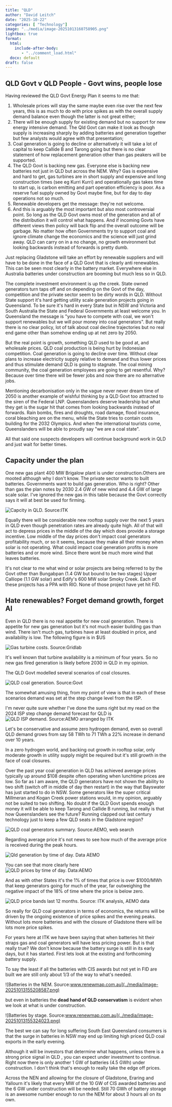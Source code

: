 ```yaml
---
title: "QLD"
author: "David Leitch"
date: "2025-10-22"
categories: [ "Technology"]
image: "../media/image-20251013160758905.png"
lightbox: true
format:
  html:
    include-after-body:
       - "../comment_load.html"
  docx: default
draft: false
---
```


## QLD Govt v QLD People - Govt wins, people lose

Having reviewed the QLD Govt Energy Plan it seems to me that:

1. Wholesale prices will stay the same maybe even rise over the next few years, this is as much to do with price spikes as with the overall supply demand balance even though the latter is not great either;
2. There will be enough supply for existing demand but no support for new energy intensive demand. The Qld Govt can make it look as though supply is increasing sharply by adding batteries and generation together but few analysts would agree with that presentation;
3. Coal generation is going to decline or alternatively it will take a lot of capital to keep Callide B and Tarong going but there is no clear statement of how replacement generation other than gas peakers will be supported.
4. The QLD Govt is backing new gas. Everyone else is backing new batteries not just in QLD but across the NEM. Why? Gas is expensive and hard to get, gas turbines are in short supply and expensive  and long construction times (see eg Kurri Kurri) and operationally gas takes time to start up, is carbon emitting and part operation efficiency is poor. As a reserve fuel supply owned by Govt maybe fine, but for day to day operations not so much.
5. Renewable developers get the message: they're not welcome. 
6. And this is arguably the most important but also most controversial point. So long as the QLD Govt owns most of the generation and all of the distribution it will control what happens. And if incoming Govts have different views then policy will back flip and the overall outcome will be garbage. No matter how often Governments try to support coal and ignore climate change the economics and the science will just grind away. QLD can carry on in a no change, no growth environment but looking backwards instead of forwards is pretty dumb.

Just replacing Gladstone will take an effort by renewable suppliers and will have to be done in the face of a QLD Govt that is clearly anti renewables. This can be seen most clearly in the battery market. Everywhere else in Australia batteries under construction are booming but much less so in QLD.

The complete investment environment is up the creek. State owned generators turn taps off and on depending on the Govt of the day, competition and the private sector seem to be dirty words in QLD. Without State support it's hard getting utility scale generation projects going in Queensland. To be sure it's hard in every State but in NSW and Victoria and South Australia the State and Federal Governments at least welcome you. In Queensland the message is "you have to compete with coal, we won't support renewables but we will pour money into coal generators". But really there is no clear policy, lot of talk about coal decline trajectories but no real end game other than somehow ending up at net zero by 2050.

But the real point is growth, something QLD used to be good at, and wholesale prices. QLD coal production is being hurt by Indonesian competition. Coal generation is going to decline over time. Without clear plans to increase electricity supply relative to demand and thus lower prices and thus stimulate demand QLD is going to stagnate. The coal mining community, the coal generation employees are going to get resentful. Why? Because over time there will be fewer jobs and now there are no alternative jobs. 

Mentioning decarbonisation only in the vague never never dream time of 2050 is another example of wishful thinking by a QLD Govt too attracted to the siren of the Federal LNP. Queenslanders deserve leadership but what they get is the sugar hit that comes from looking backwards instead of forwards.  Rain bombs, fires and droughts, road damage, flood insurance, coral bleaching are on the menu, while the State tries to contain costs building for the 2032 Olympics. And when the international tourists come, Queenslanders will be able to proudly say "we are a coal state".

All that said one suspects developers will continue background work in QLD and just wait for better times.

## Capacity under the plan

One new gas plant 400 MW Brigalow plant is under construction.Others are mooted although why I don't know. The private sector wants to built batteries. Governments want to build gas generation. Who is right?  Other than gas the plan notes by 2030 2.4 GW of new wind and 4.4 GW of large scale solar.  I've ignored the new gas in this table because the Govt correctly says it will at best be used for firming.

![Capcity in QLD. Source:ITK](../media/image-20251013190211683.png)

Equally there will be considerable new rooftop supply over the next 5 years in QLD even though penetration rates are already quite high. All of that will act to depress prices in the middle of the day which does provide a storage incentive. Low middle of the day prices don't impact coal generators profitability much, or so it seems, because they make all their money when solar is not operating. What could impact coal generation profits is more batteries and or more wind. Since there wont be much more wind that leaves batteries.

It's not clear to me what wind or solar projects are being referred to by the Govt  other than Bungabpan (1.4 GW but bound to be two stages)  Upper Calliope (1.1 GW solar) and Edify's 600 MW solar Smoky Creek. Each of these  projects has a PPA with RIO.  None of those project have yet hit FID.

## Hate renewables? Forget demand growth, forget AI

Even in QLD there is no real appetite for new coal generation. There is appetite for new gas generation but it's not much easier building gas than wind. There isn't much gas, turbines have at least doubled in price, and availability is low. The following figure is in \$US

![Gas turbine costs. Source:Gridlab](../media/image-20251013103247380.png)

It's well known that turbine availability is a minimum of four years. So no new gas fired generation is likely before 2030 in QLD in my opinion.

The QLD Govt modelled several scenarios of coal closures.

![QLD coal generation. Source:Govt](../media/image-20251013103523569.png)

The somewhat amusing thing, from my point of view is that in each of these scenarios demand was set at the step change level from the ISP.

I'm never quite sure whether I've done the sums right but my read on the 2024 ISP step change demand forecast for QLD is
![QLD ISP demand. Source:AEMO arranged by ITK](../media/image-20251013104533523.png)

Let's be conservative and assume zero hydrogen demand, even so overall QLD demand grows from say 58 TWh to 71 TWh a 22% increase in demand over 10 years. 

In a zero hydrogen world, and backing out growth in rooftop solar, only moderate growth in utility supply might be required but it's still growth in the face of coal closures.

Over the past year coal generation in QLD has achieved average prices typically up around \$108 despite often operating when lunchtime prices are low. So far as I am aware, the QLD generators have not shown the ability to two shift (switch off in middle of day then restart) in the way that Bayswater has just started to do in NSW. Some generators like the super critical Millmeran  and Kogan Creek power stations would, in my opinion, arguably not be suited to two shifting. No doubt if the QLD Govt spends enough money it will be able to keep Tarong and Callide B running, but really is that how Queenslanders see the future? Running clapped out last century technology just to keep a few QLD seats in the Gladstone region?

![QLD coal generators summary. Source:AEMO, web search](../media/image-20251013142801406.png)

Regarding average price it's not news to see how much of the average price is received during the peak hours.

![Qld generation by time of day. Data AEMO](../media/image-20251013142133674.png)

You can see that more clearly here
![QLD prices by time of day. Data:AEMO](../media/image-20251013143341627.png)

And as with other States it's the 1% of times that price is over \$1000/MWh that keep generators going for much of the year, far outweighing the negative impact of the 18% of time where the price is below zero.

![QLD price bands last 12 months. Source: ITK analysis, AEMO data](../media/image-20251013205838179.png)

So really for QLD coal generators in terms of economics, the returns will be driven by the ongoing existence of price spikes and the evening peaks. Without lots more batteries and with the closure of Gladstone there will be lots more price spikes. 

For years here at ITK we have been saying that when batteries hit their straps gas and coal generators will have less pricing power. But is that really true? We don't know because the battery surge is still in its early days, but it has started. First lets look at the existing and forthcoming battery supply.

To say the least if all the batteries with CIS awards but not yet in FID are built we are still only about 1/3 of the way to what's needed. 

![Batteries in the NEM. Source:www.renewmap.com.au](../media/image-20251013155208587.png)

but even in batteries the **dead hand of QLD conservatism** is evident when we look at what is under construction.

![Batteries by stage. Source:www.renewmap.com.au](../media/image-20251013155324023.png)

The best we can say for long suffering South East Queensland consumers is that the surge in batteries in NSW may end up limiting high priced QLD coal exports in the early evening.

Although it will be investors that determine what happens, unless there is a strong price signal in QLD , you can expect under investment to continue. Right now there is only another 1 GW of batteries (4.5 GWh) under construction. I don't think that's enough to really take the edge off prices.

Across the NEN and allowing for the closure of Gladstone, Eraring and Yallourn it's likely that every MW of the 10 GW of CIS awarded batteries and the 6 GW under construction will be needed. Still 70 GWh of battery  storage is an awesome number enough to run the NEM for about 3 hours all on its own.



